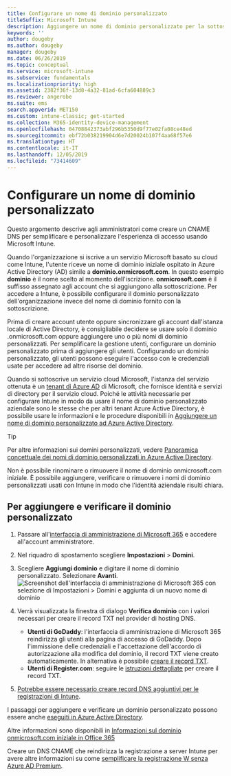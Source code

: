 ```yaml
---
title: Configurare un nome di dominio personalizzato
titleSuffix: Microsoft Intune
description: Aggiungere un nome di dominio personalizzato per la sottoscrizione di Microsoft Intune
keywords: ''
author: dougeby
ms.author: dougeby
manager: dougeby
ms.date: 06/26/2019
ms.topic: conceptual
ms.service: microsoft-intune
ms.subservice: fundamentals
ms.localizationpriority: high
ms.assetid: 2382f36f-13d8-4a32-81ad-6cfa604889c3
ms.reviewer: angerobe
ms.suite: ems
search.appverid: MET150
ms.custom: intune-classic; get-started
ms.collection: M365-identity-device-management
ms.openlocfilehash: 04708842373abf296b5350d9f77e02fa08ce48ed
ms.sourcegitcommit: ebf72b038219904d6e7d20024b107f4aa68f57e6
ms.translationtype: HT
ms.contentlocale: it-IT
ms.lasthandoff: 12/05/2019
ms.locfileid: "73414609"
---
```

# <a name="configure-a-custom-domain-name"></a>Configurare un nome di dominio personalizzato

Questo argomento descrive agli amministratori come creare un CNAME DNS per semplificare e personalizzare l'esperienza di accesso usando Microsoft Intune.

Quando l'organizzazione si iscrive a un servizio Microsoft basato su cloud come Intune, l'utente riceve un nome di dominio iniziale ospitato in Azure Active Directory (AD) simile a **dominio.onmicrosoft.com**. In questo esempio **dominio** è il nome scelto al momento dell'iscrizione. **onmicrosoft.com** è il suffisso assegnato agli account che si aggiungono alla sottoscrizione. Per accedere a Intune, è possibile configurare il dominio personalizzato dell'organizzazione invece del nome di dominio fornito con la sottoscrizione.

Prima di creare account utente oppure sincronizzare gli account dall'istanza locale di Active Directory, è consigliabile decidere se usare solo il dominio .onmicrosoft.com oppure aggiungere uno o più nomi di dominio personalizzati. Per semplificare la gestione utenti, configurare un dominio personalizzato prima di aggiungere gli utenti. Configurando un dominio personalizzato, gli utenti possono eseguire l'accesso con le credenziali usate per accedere ad altre risorse del dominio.

Quando si sottoscrive un servizio cloud Microsoft, l'istanza del servizio ottenuta è un [tenant di Azure AD](https://technet.microsoft.com/library/jj573650.aspx#BKMK_WhatIsAnAzureADTenant) di Microsoft, che fornisce identità e servizi di directory per il servizio cloud. Poiché le attività necessarie per configurare Intune in modo da usare il nome di dominio personalizzato aziendale sono le stesse che per altri tenant Azure Active Directory, è possibile usare le informazioni e le procedure disponibili in [Aggiungere un nome di dominio personalizzato ad Azure Active Directory](https://azure.microsoft.com/documentation/articles/active-directory-add-domain/).

> [!TIP]
> Per altre informazioni sui domini personalizzati, vedere [Panoramica concettuale dei nomi di dominio personalizzati in Azure Active Directory](https://azure.microsoft.com/documentation/articles/active-directory-add-domain-concepts/).

Non è possibile rinominare o rimuovere il nome di dominio onmicrosoft.com iniziale. È possibile aggiungere, verificare o rimuovere i nomi di dominio personalizzati usati con Intune in modo che l'identità aziendale risulti chiara.

## <a name="to-add-and-verify-your-custom-domain"></a>Per aggiungere e verificare il dominio personalizzato

1. Passare all'[interfaccia di amministrazione di Microsoft 365](https://admin.microsoft.com/) e accedere all'account amministratore.

2. Nel riquadro di spostamento scegliere **Impostazioni** &gt; **Domini**.

3. Scegliere **Aggiungi dominio** e digitare il nome di dominio personalizzato. Selezionare **Avanti**.
   ![Screenshot dell'interfaccia di amministrazione di Microsoft 365 con selezione di Impostazioni > Domini e aggiunta di un nuovo nome di dominio](./media/custom-domain-name-configure/domain-custom-add.png)
4. Verrà visualizzata la finestra di dialogo **Verifica dominio** con i valori necessari per creare il record TXT nel provider di hosting DNS.
    - **Utenti di GoDaddy**: l'interfaccia di amministrazione di Microsoft 365 reindirizza gli utenti alla pagina di accesso di GoDaddy. Dopo l'immissione delle credenziali e l'accettazione dell'accordo di autorizzazione alla modifica del dominio, il record TXT viene creato automaticamente. In alternativa è possibile [creare il record TXT](https://support.office.com/article/Create-DNS-records-at-GoDaddy-for-Office-365-f40a9185-b6d5-4a80-bb31-aa3bb0cab48a).
    - **Utenti di Register.com**: seguire le [istruzioni dettagliate](https://support.office.com/article/Create-DNS-records-at-Register-com-for-Office-365-55bd8c38-3316-48ae-a368-4959b2c1684e#BKMK_verify) per creare il record TXT.
5. [Potrebbe essere necessario creare record DNS aggiuntivi per le registrazioni di Intune](../enrollment/windows-enroll.md#simplify-windows-enrollment-without-azure-ad-premium).

I passaggi per aggiungere e verificare un dominio personalizzato possono essere anche [eseguiti in Azure Active Directory](https://azure.microsoft.com/documentation/articles/active-directory-add-domain/).

Altre informazioni sono disponibili in [Informazioni sul dominio onmicrosoft.com iniziale in Office 365](https://support.office.com/article/About-your-initial-onmicrosoft-com-domain-in-Office-365-B9FC3018-8844-43F3-8DB1-1B3A8E9CFD5A)

Creare un DNS CNAME che reindirizza la registrazione a server Intune per avere altre informazioni su come [semplificare la registrazione W senza Azure AD Premium](../enrollment/windows-enroll.md#simplify-windows-enrollment-without-azure-ad-premium).

